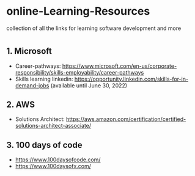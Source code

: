 # online-Learning-Resources
collection of all the links for learning software development and more

#

## 1. Microsoft
- Career-pathways: https://www.microsoft.com/en-us/corporate-responsibility/skills-employability/career-pathways
- Skills learning linkedin: https://opportunity.linkedin.com/skills-for-in-demand-jobs  (available until June 30, 2022)

## 2. AWS
- Solutions Architect: https://aws.amazon.com/certification/certified-solutions-architect-associate/

## 3. 100 days of code
- https://www.100daysofcode.com/
- https://www.100daysofx.com/
